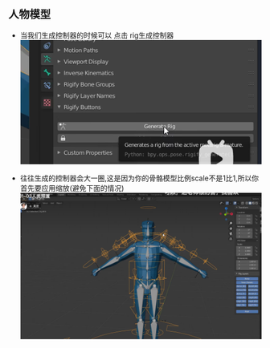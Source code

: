 ## 人物模型
+ 当我们生成控制器的时候可以 点击 rig生成控制器
![](2022-12-01-22-02-14.png)

+ 往往生成的控制器会大一圈,这是因为你的骨骼模型比例scale不是1比1,所以你首先要应用缩放(避免下面的情况)
![](2022-12-01-22-05-14.png)